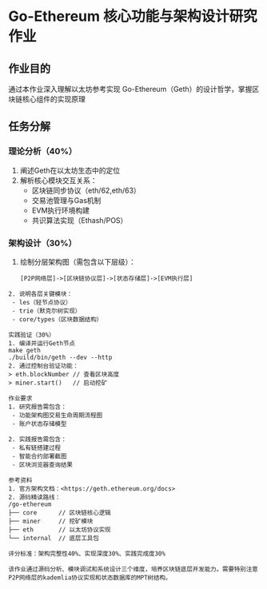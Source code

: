 # Go-Ethereum 核心功能与架构设计研究作业

## 作业目的
通过本作业深入理解以太坊参考实现 Go-Ethereum（Geth）的设计哲学，掌握区块链核心组件的实现原理

## 任务分解
### 理论分析（40%）
1. 阐述Geth在以太坊生态中的定位
2. 解析核心模块交互关系：
    - 区块链同步协议（eth/62,eth/63）
    - 交易池管理与Gas机制
    - EVM执行环境构建
    - 共识算法实现（Ethash/POS）

### 架构设计（30%）
1. 绘制分层架构图（需包含以下层级）：
   ```plantuml
   [P2P网络层]->[区块链协议层]->[状态存储层]->[EVM执行层]
 ```
2. 说明各层关键模块：
  - les（轻节点协议）
  - trie（默克尔树实现）
  - core/types（区块数据结构）

实践验证（30%）
1. 编译并运行Geth节点
make geth
./build/bin/geth --dev --http
2. 通过控制台验证功能：
> eth.blockNumber // 查看区块高度
> miner.start()   // 启动挖矿

作业要求
1. 研究报告需包含：
  - 功能架构图交易生命周期流程图
  - 账户状态存储模型

2. 实践报告需包含：
  - 私有链搭建过程
  - 智能合约部署截图
  - 区块浏览器查询结果

参考资料
1. 官方架构文档：<https://geth.ethereum.org/docs>
2. 源码精读路线：
/go-ethereum
├── core      // 区块链核心逻辑
├── miner     // 挖矿模块
├── eth       // 以太坊协议实现
└── internal  // 底层工具包

评分标准：架构完整性40%、实现深度30%、实践完成度30%

该作业通过源码分析、模块调试和系统设计三个维度，培养区块链底层开发能力。需要特别注意P2P网络层的kademlia协议实现和状态数据库的MPT树结构。